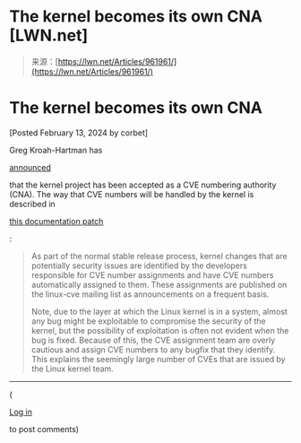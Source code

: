 <!--yml
category: 未分类
date: 2024-05-27 14:51:40
-->

# The kernel becomes its own CNA [LWN.net]

> 来源：[https://lwn.net/Articles/961961/](https://lwn.net/Articles/961961/)

# The kernel becomes its own CNA

[Posted February 13, 2024 by corbet]

Greg Kroah-Hartman has

[announced](http://www.kroah.com/log/blog/2024/02/13/linux-is-a-cna/)

that the kernel project has been accepted as a CVE numbering authority (CNA). The way that CVE numbers will be handled by the kernel is described in

[this documentation patch](/ml/linux-kernel/2024021314-unwelcome-shrill-690e@gregkh/)

:

> As part of the normal stable release process, kernel changes that are potentially security issues are identified by the developers responsible for CVE number assignments and have CVE numbers automatically assigned to them. These assignments are published on the linux-cve mailing list as announcements on a frequent basis.
> 
> Note, due to the layer at which the Linux kernel is in a system, almost any bug might be exploitable to compromise the security of the kernel, but the possibility of exploitation is often not evident when the bug is fixed. Because of this, the CVE assignment team are overly cautious and assign CVE numbers to any bugfix that they identify. This explains the seemingly large number of CVEs that are issued by the Linux kernel team.

* * *

(

[Log in](https://lwn.net/Login/?target=/Articles/961961/)

to post comments)